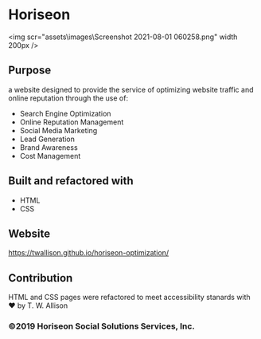 # Horiseon

<img scr="assets\images\Screenshot 2021-08-01 060258.png" width 200px />

##  Purpose
a website designed to provide the service of optimizing website traffic and online reputation through the use of:
* Search Engine Optimization
* Online Reputation Management
* Social Media Marketing
* Lead Generation
* Brand Awareness 
* Cost Management

## Built and refactored with 
* HTML
* CSS

## Website
https://twallison.github.io/horiseon-optimization/

## Contribution
HTML and CSS pages were refactored to meet accessibility stanards with ❤️ by T. W. Allison

### ©️2019 Horiseon Social Solutions Services, Inc.

